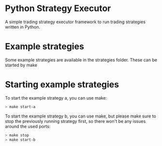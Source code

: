 # Python Strategy Executor
A simple trading strategy executor framework to run trading strategies written in Python.

# Example strategies
Some example strategies are available in the strategies folder. These can be started by make

# Starting example strategies

To start the example strategy a, you can use make:

``` bash
> make start-a
```

To start the example strategy b, you can use make, but please make sure to stop the previously running strategy first,
so there won't be any issues around the used ports:

``` bash
> make stop
> make start-b
```
